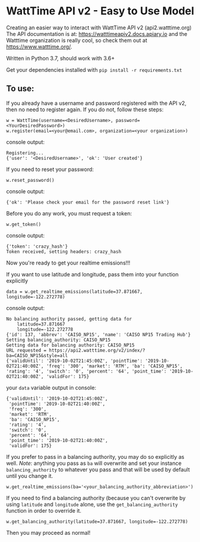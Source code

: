 # WattTime API v2 - Easy to Use Model
Creating an easier way to interact with WattTime API v2 (api2.watttime.org) The API documentation is at: <https://watttimeapiv2.docs.apiary.io> and the Watttime organization is really cool, so check them out at <https://www.watttime.org/>.

Written in Python 3.7, should work with 3.6+

Get your dependencies installed with
`pip install -r requirements.txt`

## To use:  

If you already have a username and password registered with the API v2, then no need to register again. If you do not, follow these steps:


```
w = WattTime(username=<DesiredUsername>, password=<YourDesiredPassword>)
w.register(email=<your@email.com>, organization=<your organization>)
``` 

console output:  
```
Registering...
{'user': '<DesiredUsername>', 'ok': 'User created'}
```


If you need to reset your password:  
```
w.reset_password()
```

console output:
```
{'ok': 'Please check your email for the password reset link'}
```
  
  
Before you do any work, you must request a token:  
```
w.get_token()
```

console output:
```
{'token': 'crazy_hash'}
Token received, setting headers: crazy_hash
```

Now you're ready to get your realtime emissions!!!

If you want to use latitude and longitude, pass them into your function explicitly
```
data = w.get_realtime_emissions(latitude=37.871667, longitude=-122.272778)
```

console output:
```
No balancing authority passed, getting data for
    latitude=37.871667
    longitude=-122.272778
{'id': 137, 'abbrev': 'CAISO_NP15', 'name': 'CAISO NP15 Trading Hub'}
Setting balancing_authority: CAISO_NP15
Getting data for balancing authority: CAISO_NP15
URL requested = https://api2.watttime.org/v2/index/?ba=CAISO_NP15&style=all
{'validUntil': '2019-10-02T21:45:00Z', 'pointTime': '2019-10-02T21:40:00Z', 'freq': '300', 'market': 'RTM', 'ba': 'CAISO_NP15', 'rating': '4', 'switch': '0', 'percent': '64', 'point_time': '2019-10-02T21:40:00Z', 'validFor': 175}
```

your `data` variable output in console:
```
{'validUntil': '2019-10-02T21:45:00Z',
 'pointTime': '2019-10-02T21:40:00Z',
 'freq': '300',
 'market': 'RTM',
 'ba': 'CAISO_NP15',
 'rating': '4',
 'switch': '0',
 'percent': '64',
 'point_time': '2019-10-02T21:40:00Z',
 'validFor': 175}
```

If you prefer to pass in a balancing authority, you may do so explicitly as well. *Note*: anything you pass as `ba` will overwrite and set your instance `balancing_authority` to whatever you pass and that will be used by default until you change it. 
```
w.get_realtime_emissions(ba='<your_balancing_authority_abbreviation>')
```

If you need to find a balancing authority (because you can't overwrite by using `latitude` and `longitude` alone, use the `get_balancing_authority` function in order to override it.

```
w.get_balancing_authority(latitude=37.871667, longitude=-122.272778)
```

Then you may proceed as normal!
